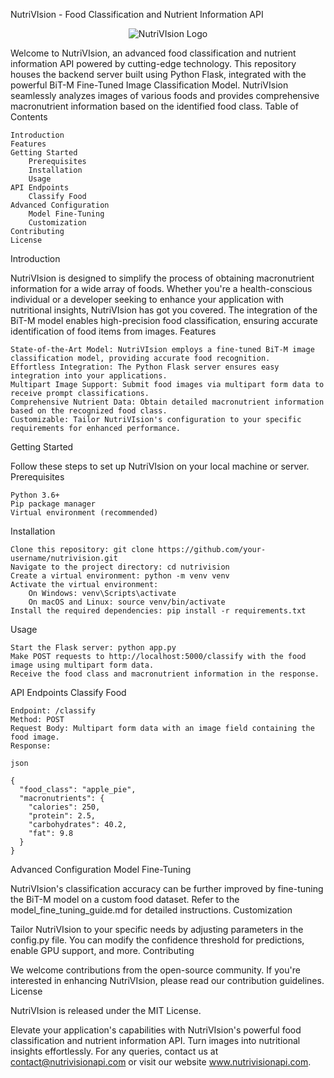 NutriVIsion - Food Classification and Nutrient Information API
<p align="center">
  <img src="https://your-image-url.com/nutrivision_logo.png" alt="NutriVIsion Logo">
</p>

Welcome to NutriVIsion, an advanced food classification and nutrient information API powered by cutting-edge technology. This repository houses the backend server built using Python Flask, integrated with the powerful BiT-M Fine-Tuned Image Classification Model. NutriVIsion seamlessly analyzes images of various foods and provides comprehensive macronutrient information based on the identified food class.
Table of Contents

    Introduction
    Features
    Getting Started
        Prerequisites
        Installation
        Usage
    API Endpoints
        Classify Food
    Advanced Configuration
        Model Fine-Tuning
        Customization
    Contributing
    License

Introduction

NutriVIsion is designed to simplify the process of obtaining macronutrient information for a wide array of foods. Whether you're a health-conscious individual or a developer seeking to enhance your application with nutritional insights, NutriVIsion has got you covered. The integration of the BiT-M model enables high-precision food classification, ensuring accurate identification of food items from images.
Features

    State-of-the-Art Model: NutriVIsion employs a fine-tuned BiT-M image classification model, providing accurate food recognition.
    Effortless Integration: The Python Flask server ensures easy integration into your applications.
    Multipart Image Support: Submit food images via multipart form data to receive prompt classifications.
    Comprehensive Nutrient Data: Obtain detailed macronutrient information based on the recognized food class.
    Customizable: Tailor NutriVIsion's configuration to your specific requirements for enhanced performance.

Getting Started

Follow these steps to set up NutriVIsion on your local machine or server.
Prerequisites

    Python 3.6+
    Pip package manager
    Virtual environment (recommended)

Installation

    Clone this repository: git clone https://github.com/your-username/nutrivision.git
    Navigate to the project directory: cd nutrivision
    Create a virtual environment: python -m venv venv
    Activate the virtual environment:
        On Windows: venv\Scripts\activate
        On macOS and Linux: source venv/bin/activate
    Install the required dependencies: pip install -r requirements.txt

Usage

    Start the Flask server: python app.py
    Make POST requests to http://localhost:5000/classify with the food image using multipart form data.
    Receive the food class and macronutrient information in the response.

API Endpoints
Classify Food

    Endpoint: /classify
    Method: POST
    Request Body: Multipart form data with an image field containing the food image.
    Response:

    json

    {
      "food_class": "apple_pie",
      "macronutrients": {
        "calories": 250,
        "protein": 2.5,
        "carbohydrates": 40.2,
        "fat": 9.8
      }
    }

Advanced Configuration
Model Fine-Tuning

NutriVIsion's classification accuracy can be further improved by fine-tuning the BiT-M model on a custom food dataset. Refer to the model_fine_tuning_guide.md for detailed instructions.
Customization

Tailor NutriVIsion to your specific needs by adjusting parameters in the config.py file. You can modify the confidence threshold for predictions, enable GPU support, and more.
Contributing

We welcome contributions from the open-source community. If you're interested in enhancing NutriVIsion, please read our contribution guidelines.
License

NutriVIsion is released under the MIT License.

Elevate your application's capabilities with NutriVIsion's powerful food classification and nutrient information API. Turn images into nutritional insights effortlessly. For any queries, contact us at contact@nutrivisionapi.com or visit our website www.nutrivisionapi.com.

